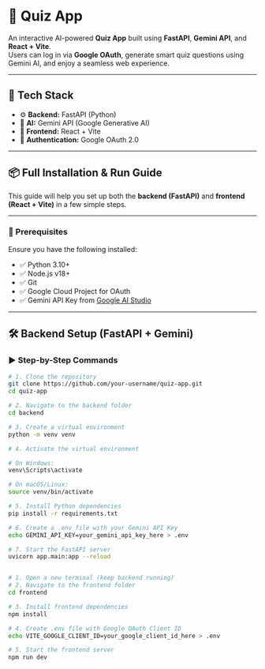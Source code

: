 # 🧠 Quiz App

An interactive AI-powered **Quiz App** built using **FastAPI**, **Gemini API**, and **React + Vite**.  
Users can log in via **Google OAuth**, generate smart quiz questions using Gemini AI, and enjoy a seamless web experience.

---

## 🚀 Tech Stack

- ⚙️ **Backend:** FastAPI (Python)
- 🤖 **AI:** Gemini API (Google Generative AI)
- 🎨 **Frontend:** React + Vite
- 🔐 **Authentication:** Google OAuth 2.0

---

## 📦 Full Installation & Run Guide

This guide will help you set up both the **backend (FastAPI)** and **frontend (React + Vite)** in a few simple steps.

---

### 🧾 Prerequisites

Ensure you have the following installed:

- ✅ Python 3.10+
- ✅ Node.js v18+
- ✅ Git
- ✅ Google Cloud Project for OAuth
- ✅ Gemini API Key from [Google AI Studio](https://makersuite.google.com/app)

---

## 🛠️ Backend Setup (FastAPI + Gemini)

### ▶️ Step-by-Step Commands

```bash
# 1. Clone the repository
git clone https://github.com/your-username/quiz-app.git
cd quiz-app

# 2. Navigate to the backend folder
cd backend

# 3. Create a virtual environment
python -m venv venv

# 4. Activate the virtual environment

# On Windows:
venv\Scripts\activate

# On macOS/Linux:
source venv/bin/activate

# 5. Install Python dependencies
pip install -r requirements.txt

# 6. Create a .env file with your Gemini API Key
echo GEMINI_API_KEY=your_gemini_api_key_here > .env

# 7. Start the FastAPI server
uvicorn app.main:app --reload


# 1. Open a new terminal (keep backend running)
# 2. Navigate to the frontend folder
cd frontend

# 3. Install frontend dependencies
npm install

# 4. Create .env file with Google OAuth Client ID
echo VITE_GOOGLE_CLIENT_ID=your_google_client_id_here > .env

# 5. Start the frontend server
npm run dev
